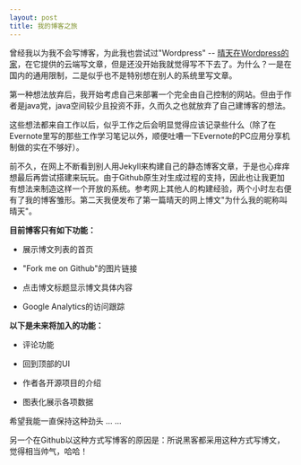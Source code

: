 ```yaml
---
layout: post
title: 我的博客之旅
---
```


曾经我以为我不会写博客，为此我也尝试过"Wordpress" -- [晴天在Wordpress的家](https://qingtian16265.wordpress.com/)，在它提供的云端写文章，但是还没开始我就觉得写不下去了。为什么？一是在国内的通用限制，二是似乎也不是特别想在别人的系统里写文章。

第一种想法放弃后，我开始考虑自己来部署一个完全由自己控制的网站。但由于作者是java党，java空间较少且投资不菲，久而久之也就放弃了自己建博客的想法。

这些想法都来自工作以后，似乎工作之后会明显觉得应该记录些什么（除了在Evernote里写的那些工作学习笔记以外，顺便吐嘈一下Evernote的PC应用分享机制做的实在不够好）。

前不久，在网上不断看到别人用Jekyll来构建自己的静态博客文章，于是也心痒痒想最后再尝试搭建来玩玩。由于Github原生对生成过程的支持，因此也让我更加有想法来制造这样一个开放的系统。参考网上其他人的构建经验，两个小时左右便有了我的博客雏形。第二天我便发布了第一篇晴天的网上博文"为什么我的昵称叫晴天"。

**目前博客只有如下功能：**


+ 展示博文列表的首页


+ "Fork me on Github"的图片链接
+ 点击博文标题显示博文具体内容
+ Google Analytics的访问跟踪



**以下是未来将加入的功能：**


+ 评论功能


+ 回到顶部的UI


+ 作者各开源项目的介绍


+ 图表化展示各项数据



希望我能一直保持这种劲头 ... ... 

另一个在Github以这种方式写博客的原因是：所说黑客都采用这种方式写博文，觉得相当帅气，哈哈！

